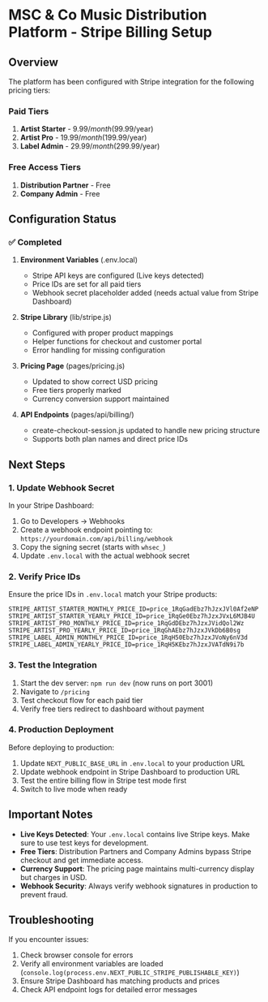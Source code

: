 # MSC & Co Music Distribution Platform - Stripe Billing Setup

## Overview
The platform has been configured with Stripe integration for the following pricing tiers:

### Paid Tiers
1. **Artist Starter** - $9.99/month ($99.99/year)
2. **Artist Pro** - $19.99/month ($199.99/year)
3. **Label Admin** - $29.99/month ($299.99/year)

### Free Access Tiers
1. **Distribution Partner** - Free
2. **Company Admin** - Free

## Configuration Status

### ✅ Completed
1. **Environment Variables** (.env.local)
   - Stripe API keys are configured (Live keys detected)
   - Price IDs are set for all paid tiers
   - Webhook secret placeholder added (needs actual value from Stripe Dashboard)

2. **Stripe Library** (lib/stripe.js)
   - Configured with proper product mappings
   - Helper functions for checkout and customer portal
   - Error handling for missing configuration

3. **Pricing Page** (pages/pricing.js)
   - Updated to show correct USD pricing
   - Free tiers properly marked
   - Currency conversion support maintained

4. **API Endpoints** (pages/api/billing/)
   - create-checkout-session.js updated to handle new pricing structure
   - Supports both plan names and direct price IDs

## Next Steps

### 1. Update Webhook Secret
In your Stripe Dashboard:
1. Go to Developers → Webhooks
2. Create a webhook endpoint pointing to: `https://yourdomain.com/api/billing/webhook`
3. Copy the signing secret (starts with `whsec_`)
4. Update `.env.local` with the actual webhook secret

### 2. Verify Price IDs
Ensure the price IDs in `.env.local` match your Stripe products:
```
STRIPE_ARTIST_STARTER_MONTHLY_PRICE_ID=price_1RqGadEbz7hJzxJVl0Af2eNP
STRIPE_ARTIST_STARTER_YEARLY_PRICE_ID=price_1RqGe0Ebz7hJzxJVxL6MJB4U
STRIPE_ARTIST_PRO_MONTHLY_PRICE_ID=price_1RqGdDEbz7hJzxJVidQol2Wz
STRIPE_ARTIST_PRO_YEARLY_PRICE_ID=price_1RqGhAEbz7hJzxJVkDb6B0sg
STRIPE_LABEL_ADMIN_MONTHLY_PRICE_ID=price_1RqH50Ebz7hJzxJVoNy6nV3d
STRIPE_LABEL_ADMIN_YEARLY_PRICE_ID=price_1RqH5KEbz7hJzxJVATdN9i7b
```

### 3. Test the Integration
1. Start the dev server: `npm run dev` (now runs on port 3001)
2. Navigate to `/pricing`
3. Test checkout flow for each paid tier
4. Verify free tiers redirect to dashboard without payment

### 4. Production Deployment
Before deploying to production:
1. Update `NEXT_PUBLIC_BASE_URL` in `.env.local` to your production URL
2. Update webhook endpoint in Stripe Dashboard to production URL
3. Test the entire billing flow in Stripe test mode first
4. Switch to live mode when ready

## Important Notes

- **Live Keys Detected**: Your `.env.local` contains live Stripe keys. Make sure to use test keys for development.
- **Free Tiers**: Distribution Partners and Company Admins bypass Stripe checkout and get immediate access.
- **Currency Support**: The pricing page maintains multi-currency display but charges in USD.
- **Webhook Security**: Always verify webhook signatures in production to prevent fraud.

## Troubleshooting

If you encounter issues:
1. Check browser console for errors
2. Verify all environment variables are loaded (`console.log(process.env.NEXT_PUBLIC_STRIPE_PUBLISHABLE_KEY)`)
3. Ensure Stripe Dashboard has matching products and prices
4. Check API endpoint logs for detailed error messages